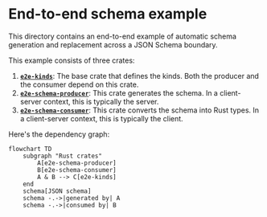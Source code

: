 # End-to-end schema example

This directory contains an end-to-end example of automatic schema generation and replacement across a JSON Schema boundary.

This example consists of three crates:

1. [**`e2e-kinds`**](e2e-kinds): The base crate that defines the kinds. Both the producer and the consumer depend on this crate.
2. [**`e2e-schema-producer`**](e2e-schema-producer): This crate generates the schema. In a client-server context, this is typically the server.
3. [**`e2e-schema-consumer`**](e2e-schema-consumer): This crate converts the schema into Rust types. In a client-server context, this is typically the client.

Here's the dependency graph:

```mermaid
flowchart TD
    subgraph "Rust crates"
        A[e2e-schema-producer]
        B[e2e-schema-consumer]
        A & B --> C[e2e-kinds]
    end
    schema[JSON schema]
    schema -.->|generated by| A
    schema -.->|consumed by| B
```
